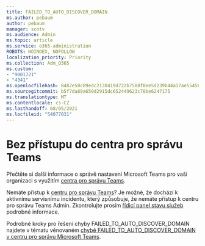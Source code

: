 ```yaml
---
title: FAILED_TO_AUTO_DISCOVER_DOMAIN
ms.author: pebaum
author: pebaum
manager: scotv
ms.audience: Admin
ms.topic: article
ms.service: o365-administration
ROBOTS: NOINDEX, NOFOLLOW
localization_priority: Priority
ms.collection: Adm_O365
ms.custom:
- "9001721"
- "4341"
ms.openlocfilehash: 8487e50c89edc2130419d722b7588f8ee5d239b44a17ae55456ee2fc3442181e
ms.sourcegitcommit: b5f7da89a650d2915dc652449623c78be6247175
ms.translationtype: MT
ms.contentlocale: cs-CZ
ms.lasthandoff: 08/05/2021
ms.locfileid: "54077031"
---
```

# <a name="no-access-to-teams-admin-center"></a>Bez přístupu do centra pro správu Teams

Přečtěte si další informace o správě nastavení Microsoft Teams pro vaši organizaci s využitím [centra pro správu Teams](https://docs.microsoft.com/microsoftteams/enable-features-office-365).

Nemáte přístup k [centru pro správu Teams](https://docs.microsoft.com/microsoftteams/enable-features-office-365)? Je možné, že dochází k aktivnímu servisnímu incidentu, který způsobuje, že nemáte přístup k centru pro správu Teams Admin. Zkontrolujte prosím [řídicí panel stavu služeb](https://status.office365.com/) podrobné informace.

Podrobné kroky pro řešení chyby FAILED_TO_AUTO_DISCOVER_DOMAIN najdete v tématu věnovaném [chybě FAILED_TO_AUTO_DISCOVER_DOMAIN v centru pro správu Microsoft Teams](https://docs.microsoft.com/microsoftteams/troubleshoot/teams-administration/failed-to-auto-discover-domain-error-teams-admin-center).
